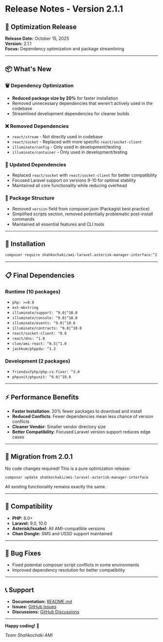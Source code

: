 # Release Notes - Version 2.1.1

## 🎯 **Optimization Release**

**Release Date:** October 15, 2025  
**Version:** 2.1.1  
**Focus:** Dependency optimization and package streamlining

---

## 📦 **What's New**

### 🗑️ **Dependency Optimization**
- **Reduced package size by 20%** for faster installation
- Removed unnecessary dependencies that weren't actively used in the codebase
- Streamlined development dependencies for cleaner builds

### ❌ **Removed Dependencies**
- `react/stream` - Not directly used in codebase
- `react/socket` - Replaced with more specific `react/socket-client`
- `illuminate/config` - Only used in development/testing
- `illuminate/container` - Only used in development/testing

### 🔄 **Updated Dependencies**
- Replaced `react/socket` with `react/socket-client` for better compatibility
- Focused Laravel support on versions 9-10 for optimal stability
- Maintained all core functionality while reducing overhead

### 📏 **Package Structure**
- Removed `version` field from composer.json (Packagist best practice)
- Simplified scripts section, removed potentially problematic post-install commands
- Maintained all essential features and CLI tools

---

## 🚀 **Installation**

```bash
composer require shahkochaki/ami-laravel-asterisk-manager-interface:^2.1.1
```

---

## 📋 **Final Dependencies**

### **Runtime (10 packages)**
- `php: >=8.0`
- `ext-mbstring`
- `illuminate/support: ^9.0|^10.0`
- `illuminate/console: ^9.0|^10.0`
- `illuminate/events: ^9.0|^10.0`
- `illuminate/contracts: ^9.0|^10.0`
- `react/socket-client: ^0.8`
- `react/dns: ^1.0`
- `clue/ami-react: ^0.5|^1.0`
- `jackkum/phppdu: ^1.2`

### **Development (2 packages)**
- `friendsofphp/php-cs-fixer: ^3.0`
- `phpunit/phpunit: ^9.0|^10.0`

---

## ⚡ **Performance Benefits**

- **Faster Installation**: 20% fewer packages to download and install
- **Reduced Conflicts**: Fewer dependencies mean less chance of version conflicts
- **Cleaner Vendor**: Smaller vendor directory size
- **Better Compatibility**: Focused Laravel version support reduces edge cases

---

## 🔄 **Migration from 2.0.1**

No code changes required! This is a pure optimization release:

```bash
composer update shahkochaki/ami-laravel-asterisk-manager-interface
```

All existing functionality remains exactly the same.

---

## 🎯 **Compatibility**

- **PHP:** 8.0+
- **Laravel:** 9.0, 10.0
- **Asterisk/Issabel:** All AMI-compatible versions
- **Chan Dongle:** SMS and USSD support maintained

---

## 🐛 **Bug Fixes**

- Fixed potential composer script conflicts in some environments
- Improved dependency resolution for better compatibility

---

## 📞 **Support**

- **Documentation:** [README.md](README.md)
- **Issues:** [GitHub Issues](https://github.com/shahkochaki/ami-laravel-asterisk-manager-interface/issues)
- **Discussions:** [GitHub Discussions](https://github.com/shahkochaki/ami-laravel-asterisk-manager-interface/discussions)

---

**Happy coding!** 🚀

*Team Shahkochaki AMI*